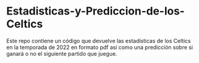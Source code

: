 # Estadisticas-y-Prediccion-de-los-Celtics
Este repo contiene un código que devuelve las estadísticas de los Celtics en la temporada de 2022 en formato pdf así como una predicción sobre si ganará o no el siguiente partido que juegue.
